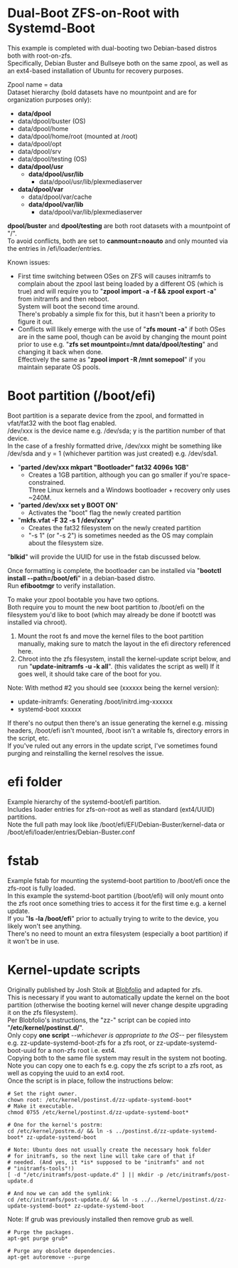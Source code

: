 # Dual-Boot ZFS-on-Root with Systemd-Boot
This example is completed with dual-booting two Debian-based distros both with root-on-zfs.  
Specifically, Debian Buster and Bullseye both on the same zpool, as well as an ext4-based installation of Ubuntu for recovery purposes.  
  
Zpool name = data  
Dataset hierarchy (bold datasets have no mountpoint and are for organization purposes only):  
- **data/dpool**  
- data/dpool/buster (OS)                     
- data/dpool/home                       
- data/dpool/home/root (mounted at /root)                  
- data/dpool/opt                        
- data/dpool/srv                        
- data/dpool/testing (OS)  
- **data/dpool/usr**                         
  - **data/dpool/usr/lib**                      
    - data/dpool/usr/lib/plexmediaserver     
- **data/dpool/var**                          
  - data/dpool/var/cache                   
  - **data/dpool/var/lib**                       
    - data/dpool/var/lib/plexmediaserver   
  
**dpool/buster** and **dpool/testing** are both root datasets with a mountpoint of "/".  
To avoid conflicts, both are set to **canmount=noauto** and only mounted via the entries in /efi/loader/entries.  
  
Known issues:
- First time switching between OSes on ZFS will causes initramfs to complain about the zpool last being loaded by a different OS (which is true) and will require you to "**zpool import -a -f && zpool export -a**" from initramfs and then reboot.  
System will boot the second time around.  
There's probably a simple fix for this, but it hasn't been a priority to figure it out.
- Conflicts will likely emerge with the use of "**zfs mount -a**" if both OSes are in the same pool, though can be avoid by changing the mount point prior to use e.g. "**zfs set mountpoint=/mnt data/dpool/testing**" and changing it back when done.  
Effectively the same as "**zpool import -R /mnt somepool**" if you maintain separate OS pools. 

# Boot partition (/boot/efi)
Boot partition is a separate device from the zpool, and formatted in vfat/fat32 with the boot flag enabled.  
/dev/xxx is the device name e.g. /dev/sda; y is the partition number of that device.  
In the case of a freshly formatted drive, /dev/xxx might be something like /dev/sda and y = 1 (whichever partition was just created) e.g. /dev/sda1.  
- "**parted /dev/xxx mkpart "Bootloader" fat32 4096s 1GB**" 
  - Creates a 1GB partition, although you can go smaller if you're space-constrained.  
  Three Linux kernels and a Windows bootloader + recovery only uses ~240M. 
- "**parted /dev/xxx set y BOOT ON**" 
  - Activates the "boot" flag the newly created partition
- "**mkfs.vfat -F 32 -s 1 /dev/xxxy**" 
  - Creates the fat32 filesystem on the newly created partition
  - "-s 1" (or "-s 2") is sometimes needed as the OS may complain about the filesystem size.  

"**blkid**" will provide the UUID for use in the fstab discussed below.

Once formatting is complete, the bootloader can be installed via "**bootctl install --path=/boot/efi**" in a debian-based distro.  
Run **efibootmgr** to verify installation.
  
To make your zpool bootable you have two options.  
Both require you to mount the new boot partition to /boot/efi on the filesystem you'd like to boot (which may already be done if bootctl was installed via chroot).  
1. Mount the root fs and move the kernel files to the boot partition manually, making sure to match the layout in the efi directory referenced here.
2. Chroot into the zfs filesystem, install the kernel-update script below, and run "**update-initramfs -u -k all**".  (this validates the script as well)
If it goes well, it should take care of the boot for you.  
  
Note: With method #2 you should see (xxxxxx being the kernel version):  
- update-initramfs: Generating /boot/initrd.img-xxxxxx
- systemd-boot xxxxxx

If there's no output then there's an issue generating the kernel e.g. missing headers, /boot/efi isn't mounted, /boot isn't a writable fs, directory errors in the script, etc.  
If you've ruled out any errors in the update script, I've sometimes found purging and reinstalling the kernel resolves the issue.

# efi folder
Example hierarchy of the systemd-boot/efi partition.  
Includes loader entries for zfs-on-root as well as standard (ext4/UUID) partitions.  
Note the full path may look like /boot/efi/EFI/Debian-Buster/kernel-data or /boot/efi/loader/entries/Debian-Buster.conf

# fstab
Example fstab for mounting the systemd-boot partition to /boot/efi once the zfs-root is fully loaded.  
In this example the systemd-boot partition (/boot/efi) will only mount onto the zfs root once something tries to access it for the first time e.g. a kernel update.  
If you "**ls -la /boot/efi**" prior to actually trying to write to the device, you likely won't see anything.  
There's no need to mount an extra filesystem (especially a boot partition) if it won't be in use.

# Kernel-update scripts
Originally published by Josh Stoik at [Blobfolio](https://blobfolio.com/2018/06/replace-grub2-with-systemd-boot-on-ubuntu-18-04/) and adapted for zfs.   
This is necessary if you want to automatically update the kernel on the boot partition (otherwise the booting kernel will never change despite upgrading it on the zfs filesystem).  
Per Blobfolio's instructions, the "zz-" script can be copied into "**/etc/kernel/postinst.d/**".  
Only copy **one script** *--whichever is appropriate to the OS--* per filesystem e.g. zz-update-systemd-boot-zfs for a zfs root, or zz-update-systemd-boot-uuid for a non-zfs root i.e. ext4.  
Copying both to the same file system may result in the system not booting.  
Note you can copy one to each fs e.g. copy the zfs script to a zfs root, as well as copying the uuid to an ext4 root.  
Once the script is in place, follow the instructions below:  
```
# Set the right owner.
chown root: /etc/kernel/postinst.d/zz-update-systemd-boot*
# Make it executable.
chmod 0755 /etc/kernel/postinst.d/zz-update-systemd-boot*

# One for the kernel's postrm:
cd /etc/kernel/postrm.d/ && ln -s ../postinst.d/zz-update-systemd-boot* zz-update-systemd-boot

# Note: Ubuntu does not usually create the necessary hook folder
# for initramfs, so the next line will take care of that if
# needed. (And yes, it *is* supposed to be "initramfs" and not
# "initramfs-tools"!)
[ -d "/etc/initramfs/post-update.d" ] || mkdir -p /etc/initramfs/post-update.d

# And now we can add the symlink:
cd /etc/initramfs/post-update.d/ && ln -s ../../kernel/postinst.d/zz-update-systemd-boot* zz-update-systemd-boot
```  
Note: If grub was previously installed then remove grub as well.
```
# Purge the packages.
apt-get purge grub*

# Purge any obsolete dependencies.
apt-get autoremove --purge
```
